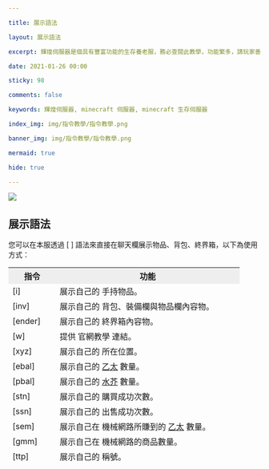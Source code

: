 ```yaml
---

title: 展示語法

layout: 展示語法

excerpt: 輝煌伺服器是個具有豐富功能的生存養老服，務必查閱此教學，功能繁多，請玩家善用 Ctrl + F 關鍵字查詢。

date: 2021-01-26 00:00

sticky: 98

comments: false

keywords: 輝煌伺服器, minecraft 伺服器, minecraft 生存伺服器

index_img: img/指令教學/指令教學.png

banner_img: img/指令教學/指令教學.png

mermaid: true

hide: true

---
```


<style>
:not([data-user-color-scheme]) th {
    position: sticky;
    top: 0;
    z-index: 10000;
    background-color: #eee;
}

[data-user-color-scheme="dark"] th {
    position: sticky;
    top: 0;
    z-index: 10000;
    background-color: #1f3144;
}
</style>

![](img/指令教學/橫幅.png) 

## 展示語法

您可以在本服透過 <span class="label label-info">[ ]</span> 語法來直接在聊天欄展示物品、背包、終界箱，以下為使用方式：

<table style="width:auto;height:400px;">
  <tr>
    <th>指令</th>
    <th>功能</th>
  </tr>
  <tr>
    <td>[i]</td>
    <td>展示自己的 <span class="label label-info">手持物品</span>。</td>
  </tr>
  <tr>
    <td>[inv]</td>
    <td>展示自己的 <span class="label label-info">背包、裝備欄與物品欄內容物</span>。</td>
  </tr>
  <tr>
    <td>[ender]</td>
    <td>展示自己的 <span class="label label-info">終界箱內容物</span>。</td>
  </tr>
  <tr>
    <td>[w]</td>
    <td>提供 <span class="label label-info">官網教學</span> 連結。</td>
  </tr>
  <tr>
    <td>[xyz]</td>
    <td>展示自己的 <span class="label label-info">所在位置</span>。</td>
  </tr>
  <tr>
    <td>[ebal]</td>
    <td>展示自己的 <a href="https://www.brilliantw.net/獲取貨幣/#轉換為乙太">乙太</a> 數量。</td>
  </tr>
  <tr>
    <td>[pbal]</td>
    <td>展示自己的 <a href="https://www.brilliantw.net/%E8%B4%8A%E5%8A%A9%E8%B3%87%E8%A8%8A/#%E8%B4%8A%E5%8A%A9%E5%9B%9E%E9%A5%8B">水芥</a> 數量。</td>
  </tr>
  <tr>
    <td>[stn]</td>
    <td>展示自己的 <span class="label label-info">購買成功次數</span>。</td>
  </tr>
  <tr>
    <td>[ssn]</td>
    <td>展示自己的 <span class="label label-info">出售成功次數</span>。</td>
  </tr>
  <tr>
    <td>[sem]</td>
    <td>展示自己在 機械網路所賺到的 <a href="https://www.brilliantw.net/獲取貨幣/#轉換為乙太">乙太</a> 數量。</td>
  </tr>
  <tr>
    <td>[gmm]</td>
    <td>展示自己在 <span class="label label-info">機械網路的商品數量</span>。</td>
  </tr>
  <tr>
    <td>[ttp]</td>
    <td>展示自己的 <span class="label label-info">稱號</span>。</td>
  </tr>
  <tr>
    <td>[tph]</td>
    <td>展示自己的 <span class="label label-info">生命值</span>。</td>
  </tr>
  <tr>
    <td>[ruc]</td>
    <td>展示自己所在的 <span class="label label-info">領地</span>。</td>
  </tr>
  <tr>
    <td>[dc]</td>
    <td>展示自己的 <span class="label label-info">Discord 名稱</span> 與 <span class="label label-info">Tag（如果有連結）</span>。</td>
  </tr>
  <tr>
    <td>[donation]</td>
    <td>展示 <span class="label label-info">贊助說明超連結</span>。</td>
  </tr>
  <tr>
    <td>[gd]</td>
    <td>展示自己的 <a href="https://www.brilliantw.net/公會系統">所在公會與職位</a>。</td>
  </tr>
  <tr>
    <td>[pcs]</td>
    <td>展示自己的 <a href="https://www.brilliantw.net/贊助資訊/">階級</a>。</td>
  </tr>
  <tr>
    <td>[pr]</td>
    <td>展示自己的 <a href="https://www.brilliantw.net/傳送指令">私人傳送點數量與上限</a>。</td>
  </tr>
  <tr>
    <td>[pu]</td>
    <td>展示自己的 <a href="https://www.brilliantw.net/傳送指令">公開傳送點數量與上限</a>。</td>
  </tr>
  <tr>
    <td>[ls]</td>
    <td>展示自己的 <a href="https://www.brilliantw.net/每日簽到">累積簽到天數</a>。</td>
  </tr>
  <tr>
    <td>[lc]</td>
    <td>展示自己的 <a href="https://www.brilliantw.net/每日簽到">連續簽到天數</a>。</td>
  </tr>
</table>

